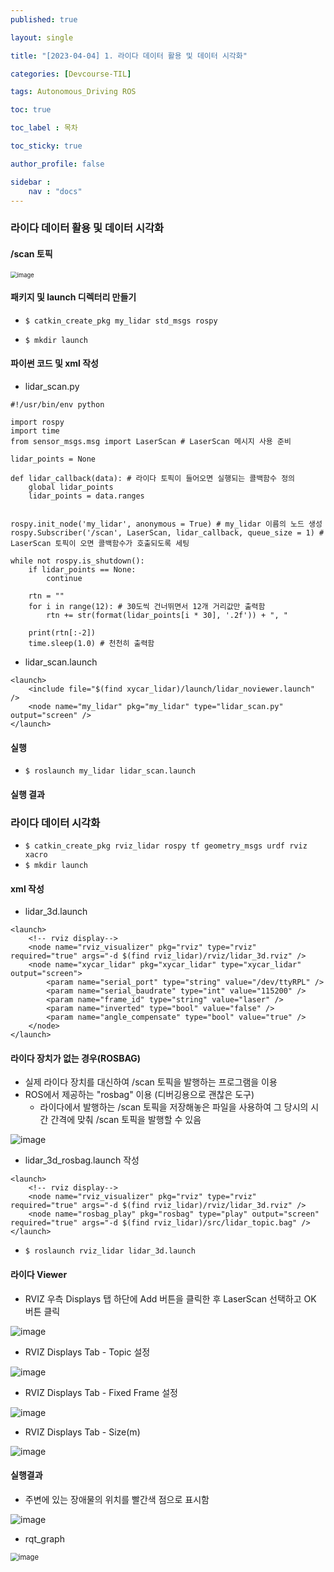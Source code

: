 ```yaml
---
published: true

layout: single

title: "[2023-04-04] 1. 라이다 데이터 활용 및 데이터 시각화"

categories: [Devcourse-TIL]

tags: Autonomous_Driving ROS

toc: true

toc_label : 목차

toc_sticky: true

author_profile: false

sidebar :
    nav : "docs"
---
```


### 라이다 데이터 활용 및 데이터 시각화



#### /scan 토픽

<img src="https://user-images.githubusercontent.com/116723552/230380837-37ede36e-29ef-4a37-a673-de00ceb64b5c.png" alt="image" style="zoom:67%;" />



#### 패키지 및 launch 디렉터리 만들기

- `$ catkin_create_pkg my_lidar std_msgs rospy`

- `$ mkdir launch`



#### 파이썬 코드 및 xml 작성

- lidar_scan.py

```
#!/usr/bin/env python

import rospy
import time
from sensor_msgs.msg import LaserScan # LaserScan 메시지 사용 준비 

lidar_points = None

def lidar_callback(data): # 라이다 토픽이 들어오면 실행되는 콜백함수 정의
	global lidar_points 
	lidar_points = data.ranges


rospy.init_node('my_lidar', anonymous = True) # my_lidar 이름의 노드 생성
rospy.Subscriber('/scan', LaserScan, lidar_callback, queue_size = 1) # LaserScan 토픽이 오면 콜백함수가 호출되도록 세팅

while not rospy.is_shutdown():
	if lidar_points == None:
		continue

	rtn = ""
	for i in range(12):	# 30도씩 건너뛰면서 12개 거리값만 출력함
		rtn += str(format(lidar_points[i * 30], '.2f')) + ", "

	print(rtn[:-2])
	time.sleep(1.0) # 천천히 출력함
```



- lidar_scan.launch

```
<launch>
	<include file="$(find xycar_lidar)/launch/lidar_noviewer.launch" />
	<node name="my_lidar" pkg="my_lidar" type="lidar_scan.py" output="screen" />
</launch>
```



#### 실행

- `$ roslaunch my_lidar lidar_scan.launch`

  

#### 실행 결과



### 라이다 데이터 시각화

- `$ catkin_create_pkg rviz_lidar rospy tf geometry_msgs urdf rviz xacro`
- `$ mkdir launch`



#### xml 작성

- lidar_3d.launch

```
<launch>
	<!-- rviz display-->
	<node name="rviz_visualizer" pkg="rviz" type="rviz" required="true" args="-d $(find rviz_lidar)/rviz/lidar_3d.rviz" />
	<node name="xycar_lidar" pkg="xycar_lidar" type="xycar_lidar" output="screen">
		<param name="serial_port" type="string" value="/dev/ttyRPL" />
		<param name="serial_baudrate" type="int" value="115200" />
		<param name="frame_id" type="string" value="laser" />
		<param name="inverted" type="bool" value="false" />
		<param name="angle_compensate" type="bool" value="true" />
	</node>
</launch>
```



#### 라이다 장치가 없는 경우(ROSBAG)

- 실제 라이다 장치를 대신하여 /scan 토픽을 발행하는 프로그램을 이용
- ROS에서 제공하는 "rosbag" 이용 (디버깅용으로 괜찮은 도구)
  - 라이다에서 발행하는 /scan 토픽을 저장해놓은 파일을 사용하여 그 당시의 시간 간격에 맞춰 /scan 토픽을 발행할 수 있음

![image](https://user-images.githubusercontent.com/116723552/230521123-d8a0548a-50cd-453f-8cc4-32f24004c60e.png)



- lidar_3d_rosbag.launch 작성

```
<launch>
	<!-- rviz display-->
	<node name="rviz_visualizer" pkg="rviz" type="rviz" required="true" args="-d $(find rviz_lidar)/rviz/lidar_3d.rviz" />
	<node name="rosbag_play" pkg="rosbag" type="play" output="screen" required="true" args="-d $(find rviz_lidar)/src/lidar_topic.bag" />
</launch>
```



- `$ roslaunch rviz_lidar lidar_3d.launch`



#### 라이다 Viewer

- RVIZ 우측 Displays 탭 하단에 Add 버튼을 클릭한 후 LaserScan 선택하고 OK 버튼 클릭

![image](https://user-images.githubusercontent.com/116723552/230521755-4cddc772-bbee-427d-bd06-ec4cfacc663b.png)



- RVIZ Displays Tab - Topic 설정

![image](https://user-images.githubusercontent.com/116723552/230522055-b11c9b9e-8d49-43f8-a10b-ce882891c09a.png)



- RVIZ Displays Tab - Fixed Frame 설정

![image](https://user-images.githubusercontent.com/116723552/230522412-4364958e-4563-460d-9a09-38b9fa4f6bf5.png)



- RVIZ Displays Tab - Size(m)

![image](https://user-images.githubusercontent.com/116723552/230522667-8075d88d-ac5b-4331-b9ce-c865d0dbcbdf.png)



#### 실행결과

- 주변에 있는 장애물의 위치를 빨간색 점으로 표시함

![image](https://user-images.githubusercontent.com/116723552/230522741-a2215cc2-7deb-45cc-8ef5-4de4ac81db61.png)



- rqt_graph

<img src="https://user-images.githubusercontent.com/116723552/230522821-42ddb69f-b878-4c60-bc5e-be59b7390d8b.png" alt="image" style="zoom:80%;" />
